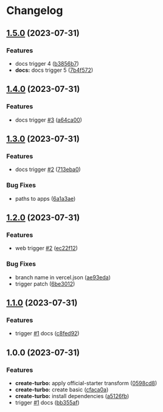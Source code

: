 # Changelog

## [1.5.0](https://github.com/alojzy231/release-please-playground/compare/v1.4.0...v1.5.0) (2023-07-31)


### Features

* docs trigger 4 ([b3856b7](https://github.com/alojzy231/release-please-playground/commit/b3856b726ef2c020918d8e3f928381e4bee05555))
* **docs:** docs trigger 5 ([7b4f572](https://github.com/alojzy231/release-please-playground/commit/7b4f572f81611cce0bb8588f51df8c90886acaf1))

## [1.4.0](https://github.com/alojzy231/release-please-playground/compare/v1.3.0...v1.4.0) (2023-07-31)


### Features

* docs trigger [#3](https://github.com/alojzy231/release-please-playground/issues/3) ([a64ca00](https://github.com/alojzy231/release-please-playground/commit/a64ca00e9dd61e8055096cf71953e9b2683769fb))

## [1.3.0](https://github.com/alojzy231/release-please-playground/compare/v1.2.0...v1.3.0) (2023-07-31)


### Features

* docs trigger [#2](https://github.com/alojzy231/release-please-playground/issues/2) ([713eba0](https://github.com/alojzy231/release-please-playground/commit/713eba0dd75b6f80433a0555d5955f86085bba90))


### Bug Fixes

* paths to apps ([6a1a3ae](https://github.com/alojzy231/release-please-playground/commit/6a1a3aea92a22c2808d10dd42fb64e9f9e738457))

## [1.2.0](https://github.com/alojzy231/release-please-playground/compare/v1.1.0...v1.2.0) (2023-07-31)


### Features

* web trigger [#2](https://github.com/alojzy231/release-please-playground/issues/2) ([ec22f12](https://github.com/alojzy231/release-please-playground/commit/ec22f122b043001692c329e0872f10f3453df4b5))


### Bug Fixes

* branch name in vercel.json ([ae93eda](https://github.com/alojzy231/release-please-playground/commit/ae93eda1617fa5ca54375e49b43b425c7a3d10bb))
* trigger patch ([6be3012](https://github.com/alojzy231/release-please-playground/commit/6be301247c00679ce9d7942a149ead5b823d1f58))

## [1.1.0](https://github.com/alojzy231/release-please-playground/compare/v1.0.0...v1.1.0) (2023-07-31)


### Features

* trigger [#1](https://github.com/alojzy231/release-please-playground/issues/1) docs ([c8fed92](https://github.com/alojzy231/release-please-playground/commit/c8fed92485da251c28c5824c181268f6144aa584))

## 1.0.0 (2023-07-31)


### Features

* **create-turbo:** apply official-starter transform ([0598cd8](https://github.com/alojzy231/release-please-playground/commit/0598cd830a22761389adb3089f4e23644774ecb9))
* **create-turbo:** create basic ([cfaca0a](https://github.com/alojzy231/release-please-playground/commit/cfaca0ad26282c074b34ed22a1558b6c0643a3cf))
* **create-turbo:** install dependencies ([a5126fb](https://github.com/alojzy231/release-please-playground/commit/a5126fb929793bd852b18faab347a1b61e5a3f7d))
* trigger [#1](https://github.com/alojzy231/release-please-playground/issues/1) docs ([bb355af](https://github.com/alojzy231/release-please-playground/commit/bb355afd93bf4d1c1c8dd48e95ac4499bebae472))
